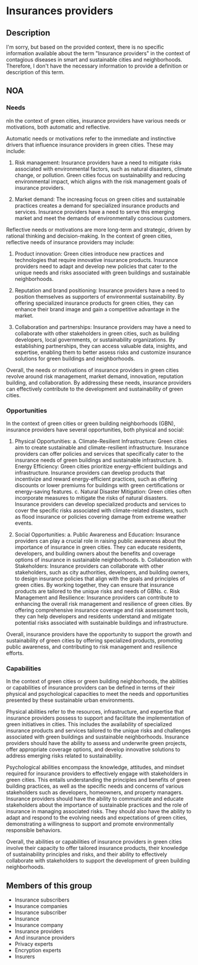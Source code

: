 # Insurances providers

## Description

I'm sorry, but based on the provided context, there is no specific information available about the term "Insurance providers" in the context of contagious diseases in smart and sustainable cities and neighborhoods. Therefore, I don't have the necessary information to provide a definition or description of this term.

## NOA

### Needs

nIn the context of green cities, insurance providers have various needs or motivations, both automatic and reflective. 

Automatic needs or motivations refer to the immediate and instinctive drivers that influence insurance providers in green cities. These may include:

1. Risk management: Insurance providers have a need to mitigate risks associated with environmental factors, such as natural disasters, climate change, or pollution. Green cities focus on sustainability and reducing environmental impact, which aligns with the risk management goals of insurance providers.

2. Market demand: The increasing focus on green cities and sustainable practices creates a demand for specialized insurance products and services. Insurance providers have a need to serve this emerging market and meet the demands of environmentally conscious customers.

Reflective needs or motivations are more long-term and strategic, driven by rational thinking and decision-making. In the context of green cities, reflective needs of insurance providers may include:

1. Product innovation: Green cities introduce new practices and technologies that require innovative insurance products. Insurance providers need to adapt and develop new policies that cater to the unique needs and risks associated with green buildings and sustainable neighborhoods.

2. Reputation and brand positioning: Insurance providers have a need to position themselves as supporters of environmental sustainability. By offering specialized insurance products for green cities, they can enhance their brand image and gain a competitive advantage in the market.

3. Collaboration and partnerships: Insurance providers may have a need to collaborate with other stakeholders in green cities, such as building developers, local governments, or sustainability organizations. By establishing partnerships, they can access valuable data, insights, and expertise, enabling them to better assess risks and customize insurance solutions for green buildings and neighborhoods.

Overall, the needs or motivations of insurance providers in green cities revolve around risk management, market demand, innovation, reputation building, and collaboration. By addressing these needs, insurance providers can effectively contribute to the development and sustainability of green cities.

### Opportunities

In the context of green cities or green building neighborhoods (GBN), insurance providers have several opportunities, both physical and social:

1. Physical Opportunities:
   a. Climate-Resilient Infrastructure: Green cities aim to create sustainable and climate-resilient infrastructure. Insurance providers can offer policies and services that specifically cater to the insurance needs of green buildings and sustainable infrastructure.
   b. Energy Efficiency: Green cities prioritize energy-efficient buildings and infrastructure. Insurance providers can develop products that incentivize and reward energy-efficient practices, such as offering discounts or lower premiums for buildings with green certifications or energy-saving features.
   c. Natural Disaster Mitigation: Green cities often incorporate measures to mitigate the risks of natural disasters. Insurance providers can develop specialized products and services to cover the specific risks associated with climate-related disasters, such as flood insurance or policies covering damage from extreme weather events.

2. Social Opportunities:
   a. Public Awareness and Education: Insurance providers can play a crucial role in raising public awareness about the importance of insurance in green cities. They can educate residents, developers, and building owners about the benefits and coverage options of insurance in sustainable neighborhoods.
   b. Collaboration with Stakeholders: Insurance providers can collaborate with other stakeholders, such as city authorities, developers, and building owners, to design insurance policies that align with the goals and principles of green cities. By working together, they can ensure that insurance products are tailored to the unique risks and needs of GBNs.
   c. Risk Management and Resilience: Insurance providers can contribute to enhancing the overall risk management and resilience of green cities. By offering comprehensive insurance coverage and risk assessment tools, they can help developers and residents understand and mitigate potential risks associated with sustainable buildings and infrastructure.

Overall, insurance providers have the opportunity to support the growth and sustainability of green cities by offering specialized products, promoting public awareness, and contributing to risk management and resilience efforts.

### Capabilities

In the context of green cities or green building neighborhoods, the abilities or capabilities of insurance providers can be defined in terms of their physical and psychological capacities to meet the needs and opportunities presented by these sustainable urban environments. 

Physical abilities refer to the resources, infrastructure, and expertise that insurance providers possess to support and facilitate the implementation of green initiatives in cities. This includes the availability of specialized insurance products and services tailored to the unique risks and challenges associated with green buildings and sustainable neighborhoods. Insurance providers should have the ability to assess and underwrite green projects, offer appropriate coverage options, and develop innovative solutions to address emerging risks related to sustainability.

Psychological abilities encompass the knowledge, attitudes, and mindset required for insurance providers to effectively engage with stakeholders in green cities. This entails understanding the principles and benefits of green building practices, as well as the specific needs and concerns of various stakeholders such as developers, homeowners, and property managers. Insurance providers should have the ability to communicate and educate stakeholders about the importance of sustainable practices and the role of insurance in managing associated risks. They should also have the ability to adapt and respond to the evolving needs and expectations of green cities, demonstrating a willingness to support and promote environmentally responsible behaviors.

Overall, the abilities or capabilities of insurance providers in green cities involve their capacity to offer tailored insurance products, their knowledge of sustainability principles and risks, and their ability to effectively collaborate with stakeholders to support the development of green building neighborhoods.

## Members of this group

* Insurance subscribers
* Insurance companies
* Insurance subscriber
* Insurance
* Insurance company
* Insurance providers
* And insurance providers
* Privacy experts
* Encryption experts
* Insurers